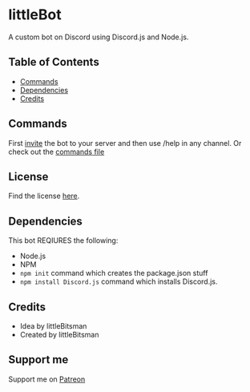 # littleBot
A custom bot on Discord using Discord.js and Node.js.
## Table of Contents
* [Commands](#commands)
* [Dependencies](#dependencies)
* [Credits](#credits)
## Commands
First [invite](https://discordapp.com/oauth2/authorize?client_id=709823240264089611&scope=bot&permissions=8) the bot to your server and then use /help in any channel. Or check out the [commands file](commands.md)
## License
Find the license [here](license.md).
## Dependencies
This bot REQIURES the following:
* Node.js
* NPM
* `npm init` command which creates the package.json stuff
* `npm install Discord.js` command which installs Discord.js.
## Credits
* Idea by littleBitsman
* Created by littleBitsman
## Support me
Support me on [Patreon](patreon.com/littlebitsman)
